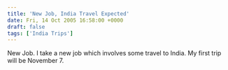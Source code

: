 ```yaml
---
title: 'New Job, India Travel Expected'
date: Fri, 14 Oct 2005 16:58:00 +0000
draft: false
tags: ['India Trips']
---
```


New Job. I take a new job which involves some travel to India. My first trip will be November 7.